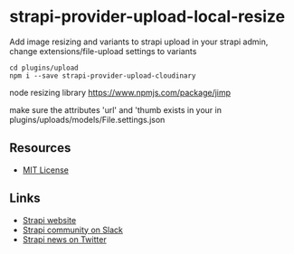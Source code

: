 # strapi-provider-upload-local-resize

Add image resizing and variants to strapi upload
in your strapi admin, change extensions/file-upload settings to variants

```
cd plugins/upload
npm i --save strapi-provider-upload-cloudinary
```

node resizing library 
https://www.npmjs.com/package/jimp


make sure the attributes 'url' and 'thumb exists in your in plugins/uploads/models/File.settings.json

         
## Resources

- [MIT License](LICENSE.md)

## Links

- [Strapi website](http://strapi.io/)
- [Strapi community on Slack](http://slack.strapi.io)
- [Strapi news on Twitter](https://twitter.com/strapijs)
